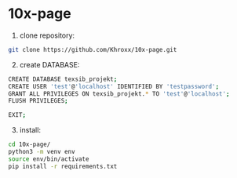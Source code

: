 # 10x-page

1. clone repository:
```bash
git clone https://github.com/Khroxx/10x-page.git
```

2. create DATABASE:
```bash
CREATE DATABASE texsib_projekt;
CREATE USER 'test'@'localhost' IDENTIFIED BY 'testpassword';
GRANT ALL PRIVILEGES ON texsib_projekt.* TO 'test'@'localhost';
FLUSH PRIVILEGES;
```
```bash
EXIT;
```

3. install:
```bash
cd 10x-page/
python3 -m venv env
source env/bin/activate
pip install -r requirements.txt
```

